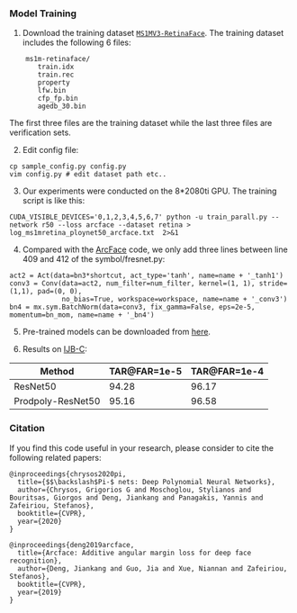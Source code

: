 ### Model Training

1. Download the training dataset [`MS1MV3-RetinaFace`](https://ibug.doc.ic.ac.uk/resources/lightweight-face-recognition-challenge-workshop/).
The training dataset includes the following 6 files:

```Shell
    ms1m-retinaface/
       train.idx
       train.rec
       property
       lfw.bin
       cfp_fp.bin
       agedb_30.bin
```

The first three files are the training dataset while the last three files are verification sets.

2. Edit config file:
```Shell
cp sample_config.py config.py
vim config.py # edit dataset path etc..
```

3. Our experiments were conducted on the 8*2080ti GPU. The training script is like this:

```Shell
CUDA_VISIBLE_DEVICES='0,1,2,3,4,5,6,7' python -u train_parall.py --network r50 --loss arcface --dataset retina > log_ms1mretina_ploynet50_arcface.txt  2>&1 
```

4. Compared with the [ArcFace](https://github.com/deepinsight/insightface/tree/master/recognition) code, we only add three lines between line 409 and 412 of the symbol/fresnet.py:

```Shell
act2 = Act(data=bn3*shortcut, act_type='tanh', name=name + '_tanh1')
conv3 = Conv(data=act2, num_filter=num_filter, kernel=(1, 1), stride=(1,1), pad=(0, 0),
             no_bias=True, workspace=workspace, name=name + '_conv3')
bn4 = mx.sym.BatchNorm(data=conv3, fix_gamma=False, eps=2e-5, momentum=bn_mom, name=name + '_bn4')
```
5. Pre-trained models can be downloaded from [here](https://www.dropbox.com/sh/0kh42qinncf73q9/AAA9J2mAewa48P-xXsIPOAdia?dl=0).

6. Results on [IJB-C](https://github.com/deepinsight/insightface/tree/master/Evaluation/IJB):

| Method    | TAR@FAR=1e-5 | TAR@FAR=1e-4 |
| -------   | ------       | --------- | 
|ResNet50   | 94.28        | 96.17     |  
|Prodpoly-ResNet50   | 95.16 | 96.58     | 


### Citation

If you find this code useful in your research, please consider to cite the following related papers:

```
@inproceedings{chrysos2020pi,
  title={$$\backslash$Pi-$ nets: Deep Polynomial Neural Networks},
  author={Chrysos, Grigorios G and Moschoglou, Stylianos and Bouritsas, Giorgos and Deng, Jiankang and Panagakis, Yannis and Zafeiriou, Stefanos},
  booktitle={CVPR},
  year={2020}
}

@inproceedings{deng2019arcface,
  title={Arcface: Additive angular margin loss for deep face recognition},
  author={Deng, Jiankang and Guo, Jia and Xue, Niannan and Zafeiriou, Stefanos},
  booktitle={CVPR},
  year={2019}
}
```

